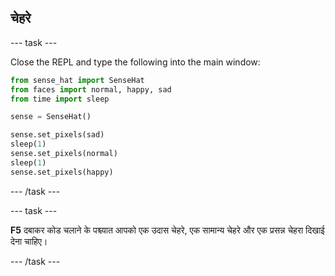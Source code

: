 ## चेहरे

\--- task \---

Close the REPL and type the following into the main window:

```python
from sense_hat import SenseHat
from faces import normal, happy, sad
from time import sleep

sense = SenseHat()

sense.set_pixels(sad)
sleep(1)
sense.set_pixels(normal)
sleep(1)
sense.set_pixels(happy)
```

\--- /task \---

\--- task \---

**F5** दबाकर कोड चलाने के पश्च्यात आपको एक उदास चेहरे, एक सामान्य चेहरे और एक प्रसन्न चेहरा दिखाई देना चाहिए।

\--- /task \---